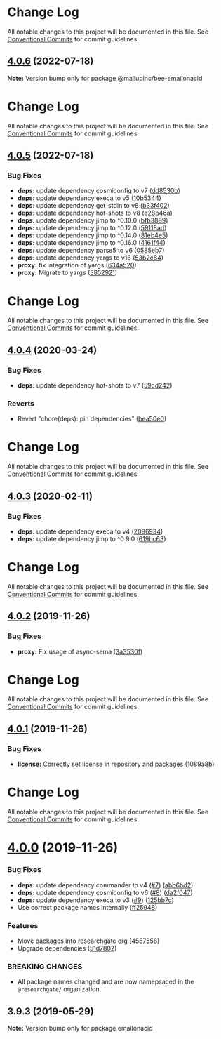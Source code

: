 # Change Log

All notable changes to this project will be documented in this file. See
[Conventional Commits](https://conventionalcommits.org) for commit guidelines.

## [4.0.6](https://github.com/mailupinc/emailonacid/compare/v4.0.5...v4.0.6) (2022-07-18)

**Note:** Version bump only for package @mailupinc/bee-emailonacid

# Change Log

All notable changes to this project will be documented in this file. See
[Conventional Commits](https://conventionalcommits.org) for commit guidelines.

## [4.0.5](https://github.com/mailupinc/emailonacid/compare/v4.0.4...v4.0.5) (2022-07-18)

### Bug Fixes

- **deps:** update dependency cosmiconfig to v7
  ([dd8530b](https://github.com/mailupinc/emailonacid/commit/dd8530bbb6e79ba86f3136c120acab16c1c27404))
- **deps:** update dependency execa to v5
  ([10b5344](https://github.com/mailupinc/emailonacid/commit/10b5344ad6fe31608f2bae970b74a2e59ad14f7b))
- **deps:** update dependency get-stdin to v8
  ([b33f402](https://github.com/mailupinc/emailonacid/commit/b33f402ff013d5028c3ebfe1c1e61b86c5e88a24))
- **deps:** update dependency hot-shots to v8
  ([e28b46a](https://github.com/mailupinc/emailonacid/commit/e28b46a2756eb537d0db5dfd2c3df020a919c5d0))
- **deps:** update dependency jimp to ^0.10.0
  ([bfb3889](https://github.com/mailupinc/emailonacid/commit/bfb38890ff2bb6aee0a39eb01aa98704ca0b36a6))
- **deps:** update dependency jimp to ^0.12.0
  ([59118ad](https://github.com/mailupinc/emailonacid/commit/59118ad26a4f157c8363295e6999e4ca0f53829a))
- **deps:** update dependency jimp to ^0.14.0
  ([81eb4e5](https://github.com/mailupinc/emailonacid/commit/81eb4e5507e0bebeab6bbff60a7a9807515a3b75))
- **deps:** update dependency jimp to ^0.16.0
  ([4161f44](https://github.com/mailupinc/emailonacid/commit/4161f4495a8e0ec13bc8c4280eb2a8a1ba42bf2b))
- **deps:** update dependency parse5 to v6
  ([0585eb7](https://github.com/mailupinc/emailonacid/commit/0585eb7cc0a739fc07b0ad08f92d3241243d87a4))
- **deps:** update dependency yargs to v16
  ([53b2c84](https://github.com/mailupinc/emailonacid/commit/53b2c84287f7d8e38a3ef1092ccb282d95dc7060))
- **proxy:** fix integration of yargs
  ([634a520](https://github.com/mailupinc/emailonacid/commit/634a520e70355d6a4301bf4bc918fe08a7215290))
- **proxy:** Migrate to yargs
  ([3852921](https://github.com/mailupinc/emailonacid/commit/3852921d9877510bbfdd433fb02aa25be747b73f))

# Change Log

All notable changes to this project will be documented in this file. See
[Conventional Commits](https://conventionalcommits.org) for commit guidelines.

## [4.0.4](https://github.com/researchgate/emailonacid/compare/v4.0.3...v4.0.4) (2020-03-24)

### Bug Fixes

- **deps:** update dependency hot-shots to v7
  ([59cd242](https://github.com/researchgate/emailonacid/commit/59cd24203edcbad017a59dccc5b1b5bd25cc4108))

### Reverts

- Revert "chore(deps): pin dependencies"
  ([bea50e0](https://github.com/researchgate/emailonacid/commit/bea50e08353e8def2773273447973c0d8cac97b7))

# Change Log

All notable changes to this project will be documented in this file. See
[Conventional Commits](https://conventionalcommits.org) for commit guidelines.

## [4.0.3](https://github.com/researchgate/emailonacid/compare/v4.0.2...v4.0.3) (2020-02-11)

### Bug Fixes

- **deps:** update dependency execa to v4
  ([2096934](https://github.com/researchgate/emailonacid/commit/20969348acf27362d55f32990703c576827806f5))
- **deps:** update dependency jimp to ^0.9.0
  ([619bc63](https://github.com/researchgate/emailonacid/commit/619bc63aebd85b3f1d0e753fcb44f65ee0523001))

# Change Log

All notable changes to this project will be documented in this file. See
[Conventional Commits](https://conventionalcommits.org) for commit guidelines.

## [4.0.2](https://github.com/researchgate/emailonacid/compare/v4.0.1...v4.0.2) (2019-11-26)

### Bug Fixes

- **proxy:** Fix usage of async-sema
  ([3a3530f](https://github.com/researchgate/emailonacid/commit/3a3530f55760f6da693692e81549df37af26be45))

# Change Log

All notable changes to this project will be documented in this file. See
[Conventional Commits](https://conventionalcommits.org) for commit guidelines.

## [4.0.1](https://github.com/researchgate/emailonacid/compare/v4.0.0...v4.0.1) (2019-11-26)

### Bug Fixes

- **license:** Correctly set license in repository and packages
  ([1089a8b](https://github.com/researchgate/emailonacid/commit/1089a8bba0a3e66c6a72c88843c30c58a8f4aebd))

# Change Log

All notable changes to this project will be documented in this file. See
[Conventional Commits](https://conventionalcommits.org) for commit guidelines.

# [4.0.0](https://github.com/researchgate/emailonacid/compare/v3.9.3...v4.0.0) (2019-11-26)

### Bug Fixes

- **deps:** update dependency commander to v4
  ([#7](https://github.com/researchgate/emailonacid/issues/7))
  ([abb6bd2](https://github.com/researchgate/emailonacid/commit/abb6bd2c8b029d4a9bd3af1e8e67801744877545))
- **deps:** update dependency cosmiconfig to v6
  ([#8](https://github.com/researchgate/emailonacid/issues/8))
  ([da2f047](https://github.com/researchgate/emailonacid/commit/da2f047aeb21813db1f2cdb48312f1e8be0464c7))
- **deps:** update dependency execa to v3
  ([#9](https://github.com/researchgate/emailonacid/issues/9))
  ([125bb7c](https://github.com/researchgate/emailonacid/commit/125bb7ce69f68ea56f5f2ee4017498af5cec99db))
- Use correct package names internally
  ([ff25948](https://github.com/researchgate/emailonacid/commit/ff25948159856ee6dfffe10703e204b11a175138))

### Features

- Move packages into researchgate org
  ([4557558](https://github.com/researchgate/emailonacid/commit/45575589188d7972cf4db5172f4413c702dcbb9a))
- Upgrade dependencies
  ([51d7802](https://github.com/researchgate/emailonacid/commit/51d780234aab6106830ed4f7a1ca2369d17237a4))

### BREAKING CHANGES

- All package names changed and are now namepsaced in the `@researchgate/`
  organization.

## 3.9.3 (2019-05-29)

**Note:** Version bump only for package emailonacid
